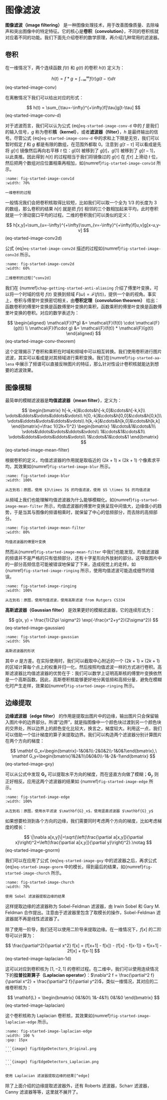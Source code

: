 # 图像滤波

**图像滤波（image filtering）** 是一种图像处理技术，用于改善图像质量、去除噪声和突出图像中的特定特征。它的核心是**卷积（convolution）**，不同的卷积核就对应着不同的功能。我们下面先介绍卷积的数学原理，再介绍几种常用的滤波器。

## 卷积

在一维情况下，两个连续函数 $f(t)$ 和 $g(t)$ 的卷积 $h(t)$ 定义为：

$$
h(t) = f * g = \int_{-\infty}^{\infty} f(\tau) g(t-\tau) d\tau
$$ (eq-started-image-conv)

在离散情况下我们可以给出对应的形式：

$$
h(t) = \sum_{\tau=-\infty}^{+\infty}f[\tau]g[t-\tau]
$$ (eq-started-image-conv-d)

对于滤波而言，我们可以认为公式 {eq}`eq-started-image-conv-d` 中的 $f$ 是我们的输入信号，$g$ 称为卷积**核（kernel）**，或者**滤波器（filter）**，$h$ 是最终输出的信号。尽管公式 {eq}`eq-started-image-conv-d` 中的求和上下限是无穷，我们可以暂时假定 $f$ 和 $g$ 都是有限的数组，在范围外都取 0。注意到 $g[t-\tau]$ 可以看成是先将 $g[\tau]$ 镜像然后再向右平移 $t$ 位：$g[0]$ 被移到了 $g[t]$，$g[1]$ 被移到了 $g[t-1]$，以此类推。因此得到 $h[t]$ 的过程相当于我们将镜像过的 $g[\tau]$ 在 $f[\tau]$ 上滑动 $t$ 位，然后把两个数组对应位置相乘再相加，如{numref}`fig-started-image-conv1d` 所示。

```{figure} fig/conv1d.png
:name: fig-started-image-conv1d
:width: 70%

一维卷积的过程
```

一般情况我们会把卷积核取得比较短，比如我们可以取一个全为 $1/3$ 的长度为 3 的数组，那么卷积的结果 $h[t]$ 就是把 $f[t]$ 相邻的三个数相加起来平均，此时卷积就是一个滑动窗口平均的过程。二维的卷积我们可以类似的定义：

$$
h[x,y]=\sum_{u=-\infty}^{+\infty}\sum_{v=-\infty}^{+\infty}f[u,v]g[x-u,y-v]
$$ (eq-started-image-conv2d)

公式 {eq}`eq-started-image-conv2d` 描述的过程如{numref}`fig-started-image-conv2d` 所示。

```{figure} fig/conv2d.gif
:name: fig-started-image-conv2d
:width: 60%

二维卷积的过程[^conv2d]
```

[^conv2d]: [Wikipedia: Convolution](https://en.wikipedia.org/wiki/Convolution)

我们在 {numref}`chap-getting-started-anti-aliasing` 介绍了傅里叶变换，可以将一个时域的信号 $f(t)$ 变换到频域 $F(\omega) = \mathcal{F}(f(t))$，提供一个新的视角。事实上，卷积与傅里叶变换密切相关，由**卷积定理（convolution theorem）** 给出：函数卷积的傅里叶变换是函数傅里叶变换的乘积，函数乘积的傅里叶变换是函数傅里叶变换的卷积。对应的数学表述为：

$$
\begin{aligned}
  \mathcal{F}(f*g) &= \mathcal{F}(f(t)) \cdot \mathcal{F}(g(t)) \\
  \mathcal{F}(f\cdot g) &= \mathcal{F}(f(t)) * \mathcal{F}(g(t))
\end{aligned}
$$ (eq-started-image-conv-theorem)

这个定理揭示了卷积和乘积在时域和频域中可以相互转换。我们使用卷积进行图片滤波，其实可以看成是对其频域进行乘积变换。我们在{numref}`fig-started-aa-lena` 中展示了频谱可以直接反映图片的特征，那么针对性设计卷积核就能达到想要的滤波效果。

## 图像模糊

最简单的模糊滤波器是**均值滤波器（mean filter）**，定义为：

$$
    \begin{bmatrix}
        h[-k,-k]&\cdots&h[-k,0]&\cdots&h[-k,k]\\
        \vdots&\ddots&\vdots&\ddots&\vdots\\
        h[0,-k]&\cdots&h[0,0]&\cdots&h[0,k]\\
        \vdots&\ddots&\vdots&\ddots&\vdots\\
        h[k,-k]&\cdots&h[k,0]&\cdots&h[k,k]
    \end{bmatrix}=\frac 1{(2k+1)^2}
    \begin{bmatrix}
        1&\cdots&1&\cdots&1\\
        \vdots&\ddots&\vdots&\ddots&\vdots\\
        1&\cdots&1&\cdots&1\\
        \vdots&\ddots&\vdots&\ddots&\vdots\\
        1&\cdots&1&\cdots&1
    \end{bmatrix}
$$ (eq-started-image-mean-filter)

根据卷积的定义，均值滤波器的作用就是取临近的 $(2k+1) \times (2k+1)$ 个像素求平均，其效果如{numref}`fig-started-image-blur` 所示。

```{figure} fig/blur.png
:name: fig-started-image-blur
:width: 100%

从左到右：原图，使用 $3\times 3$ 的均值滤波，使用 $5 \times 5$ 的均值滤波
```

从频域上我们也能理解均值滤波器为什么能够模糊化。如{numref}`fig-started-image-mean-filter` 所示，均值滤波器的傅里叶变换呈现中间值大，边缘值小的趋势，于是当其与图像的频谱相乘时，就保留了中心的低频部分，而去除的高频部分。

```{figure} fig/filter-spec.png
:name: fig-started-image-mean-filter
:width: 80%

均值滤波器的傅里叶变换
```

然而从{numref}`fig-started-image-mean-filter` 中我们也能发现，均值滤波器的频谱并不是严格的只有低频部分，还有十字星形向外放射的部分。这导致图片中的一部分高频信息可能被错误地保留了下来，造成视觉上的走样。如{numref}`fig-started-image-ringing` 所示，使用均值滤波可能造成细节的错误。

```{figure} fig/ringing.png
:name: fig-started-image-ringing
:width: 100%

从左到右：原图，使用均值滤波，使用高斯滤波 from Rutgers CS334 
```

**高斯滤波器（Gaussian filter）** 是效果更好的模糊滤波器，它的连续形式为：

$$
g(x, y) = \frac{1}{2\pi \sigma^2} \exp(-\frac{x^2+y^2}{2\sigma^2})
$$ (eq-started-image-gaussian)

```{figure} fig/gaussian.png
:name: fig-started-image-gaussian
:width: 50%

高斯滤波器的形状
```

其中 $\sigma$ 是方差。在实际使用时，我们可以截取中心附近的一个 $(2k+1) \times (2k+1)$ 的区域计算每个点上的权重并归一化，然后按照均值滤波一样的方式进行卷积。高斯滤波器比均值滤波器的优势在于：我们可以数学上证明高斯核的傅里叶变换依然是一个高斯函数。因此，高斯卷积核能够更好地分离低频和高频分量，避免在模糊化时产生走样，效果如{numref}`fig-started-image-ringing` 所示。

## 边缘提取

**边缘滤波器（edge filter）** 的作用是提取出图片中的边缘，输出图片只会保留输入图片中的边界部分。所谓“边界”，就是指图像中一个颜色块过渡到另一个颜色块的交界处，所以边界上的颜色变化比较大，换言之，梯度较大。利用这一点，我们可以借助一个估计梯度的算子来提取边界。我们可以构造两个滤波器分别计算图片在两个方向的梯度：

$$
\mathbf G_x=\begin{bmatrix}-1&0&1\\-2&0&2\\-1&0&1\end{bmatrix},\ \mathbf G_y=\begin{bmatrix}1&2&1\\0&0&0\\-1&-2&-1\end{bmatrix}
$$ (eq-started-image-gxy)

可以从公式中发现 $\mathbf{G}_x$ 可以提取水平方向的梯度，而在竖直方向做了模糊；$\mathbf{G}_y$ 则正好相反。应用这两个滤波器的结果如 {numref}`fig-started-image-edge` 所示。

```{figure} fig/sobel-xy.png
:name: fig-started-image-edge
:width: 100%

从左到右：原图，使用水平滤波 $\mathbf{G}_x$，使用竖直滤波器 $\mathbf{G}_y$
```

如果想要检测到各个方向的边缘，我们需要同时考虑两个方向的梯度，比如考虑梯度的模长：

$$
    \|\nabla a[x,y]\|=\sqrt{\left(\frac{\partial a[x,y]}{\partial x}\right)^2+\left(\frac{\partial a[x,y]}{\partial y}\right)^2}.\notag
$$ (eq-started-image-gnorm)

我们可以在应用了公式 {eq}`eq-started-image-gxy` 中的滤波器之后，再求公式 {eq}`eq-started-image-gnorm` 中的模长，得到最后的结果，如{numref}`fig-started-image-church` 所示。

```{figure} fig/sobel.png
:name: fig-started-image-church
:width: 70%

使用 Sobel 滤波器提取边缘的结果
```

这样提取边缘的滤波器称为 Sobel-Feldman 滤波器，由 Irwin Sobel 和 Gary M. Feldman 合作提出。注意由于滤波器里包含了取模长的操作，Sobel-Feldman 滤波器就不再是线性滤波器了。 

除了使用一阶导，我们还可以使用二阶导来提取边缘。在一维情况下，$f[x]$ 的二阶导可以计算为：

$$
\frac{\partial^2}{\partial x^2} f[x] = (f[x+1] - f[x]) - (f[x] - f[x-1]) = f[x+1] - 2f[x] + f[x-1]
$$ (eq-started-image-laplacian-1d)

这可以对应到卷积核为 $[1, -2, 1]$ 的卷积过程。在二维中，我们可以使用连续情况下的**拉普拉斯算子（Laplacian operator）**：$\nabla^2 f = \frac{\partial^2 f}{\partial x^2} + \frac{\partial^2 f}{\partial y^2}$，类似一维情况，其对应的二维卷积核为：

$$
    \mathbf{L} = 
    \begin{bmatrix}
        0&1&0\\
        1&-4&1\\
        0&1&0
    \end{bmatrix}
$$ (eq-started-image-laplacian)

这个卷积核称为 Laplacian 卷积核，其效果如{numref}`fig-started-image-laplacian-edge` 所示。

````{subfigure} AB
:name: fig-started-image-laplacian-edge
:width: 100 %
:gap: 15px

```{image} fig/EdgeDetectors_Original.png
```

```{image} fig/EdgeDetectors_Laplacian.png
```

使用 Laplacian 滤波器提取边缘的结果[^edge]
````

[^edge]: [Edge Detection Filters](https://www.theobjects.com/dragonfly/dfhelp/4-0/Content/05_Image%20Processing/Edge%20Detection%20Filters.htm)

除了上面介绍的边缘提取滤波器外，还有 Roberts 滤波器，Scharr 滤波器，Canny 滤波器等等，这里就不展开了。